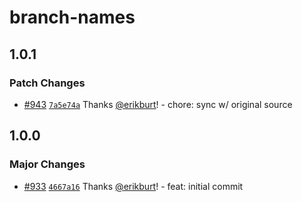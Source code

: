 # branch-names

## 1.0.1

### Patch Changes

- [#943](https://github.com/smartcontractkit/.github/pull/943)
  [`7a5e74a`](https://github.com/smartcontractkit/.github/commit/7a5e74ad57ccf69f9b28b5f40d09ea3f7b3d42a2)
  Thanks [@erikburt](https://github.com/erikburt)! - chore: sync w/ original
  source

## 1.0.0

### Major Changes

- [#933](https://github.com/smartcontractkit/.github/pull/933)
  [`4667a16`](https://github.com/smartcontractkit/.github/commit/4667a166853f147abd4ad12bc81c2c1c371f5961)
  Thanks [@erikburt](https://github.com/erikburt)! - feat: initial commit
